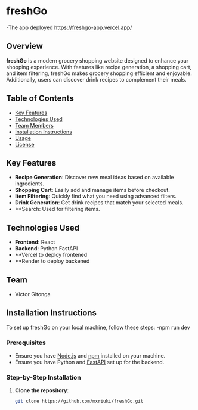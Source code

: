 
# freshGo
-The app deployed
https://freshgo-app.vercel.app/
## Overview
**freshGo** is a modern grocery shopping website designed to enhance your shopping experience. With features like recipe generation, a shopping cart, and item filtering, freshGo makes grocery shopping efficient and enjoyable. Additionally, users can discover drink recipes to complement their meals.

## Table of Contents
- [Key Features](#key-features)
- [Technologies Used](#technologies-used)
- [Team Members](#team-members)
- [Installation Instructions](#installation-instructions)
- [Usage](#usage)
- [License](#license)

## Key Features
- **Recipe Generation**: Discover new meal ideas based on available ingredients.
- **Shopping Cart**: Easily add and manage items before checkout.
- **Item Filtering**: Quickly find what you need using advanced filters.
- **Drink Generation**: Get drink recipes that match your selected meals.
- **Search: Used for filtering items.

## Technologies Used
- **Frontend**: React
- **Backend**: Python FastAPI
- **Vercel to deploy frontened 
- **Render to deploy backened 
## Team 
- Victor Gitonga

## Installation Instructions
To set up freshGo on your local machine, follow these steps:
 -npm run dev

### Prerequisites
- Ensure you have [Node.js](https://nodejs.org/) and [npm](https://www.npmjs.com/) installed on your machine.
- Ensure you have Python and [FastAPI](https://fastapi.tiangolo.com/) set up for the backend.

### Step-by-Step Installation
1. **Clone the repository**:
   ```bash
   git clone https://github.com/mxriuki/freshGo.git

